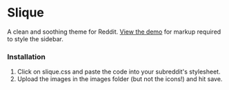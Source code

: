 # Slique #
A clean and soothing theme for Reddit. [View the demo](http://reddit.com/r/slique) for
markup required to style the sidebar.


### Installation ###
1. Click on slique.css and paste the code into your subreddit's stylesheet.
2. Upload the images in the images folder (but not the icons!) and hit save.
